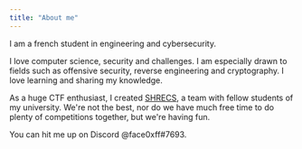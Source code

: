 ```yaml
---
title: "About me"
---
```


I am a french student in engineering and cybersecurity.

I love computer science, security and challenges. I am especially drawn to fields such as offensive security, reverse engineering and cryptography. I love learning and sharing my knowledge.

As a huge CTF enthusiast, I created [SHRECS](https://shrecs.fr/), a team with fellow students of my university.
We're not the best, nor do we have much free time to do plenty of competitions together, but we're having fun.

You can hit me up on Discord @face0xff#7693.
